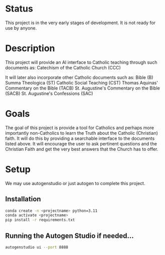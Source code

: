 # Status

This project is in the very early stages of development.  It is not
ready for use by anyone.


# Description

This project will provide an AI interface to Catholic teaching through
such documents as:
    Catechism of the Catholic Church (CCC)

It will later also incorporate other Catholic documents such as:
    Bible (B)
    Summa Theologica (ST)
    Catholic Social Teaching (CST)
    Thomas Aquinas' Commentary on the Bible (TACB)
    St. Augustine's Commentary on the Bible (SACB)
    St. Augustine's Confessions (SAC)


# Goals

The goal of this project is provide a tool for Catholics and perhaps
more importantly non-Catholics to learn the Truth about the
Catholic (Christian) faith.  It will do this by providing a
searchable interface to the documents listed above.  It will
encourage the user to ask pertinent questions and the Christian
Faith and get the very best answers that the Church has to offer.



# Setup

We may use autogenstudio or just autogen to complete this project.

## Installation


```bash
conda create -n <projectname> python=3.11
conda activate <projectname>
pip install -r requirements.txt
```

## Running the Autogen Studio if needed...

```bash
autogenstudio ui --port 8888
```

